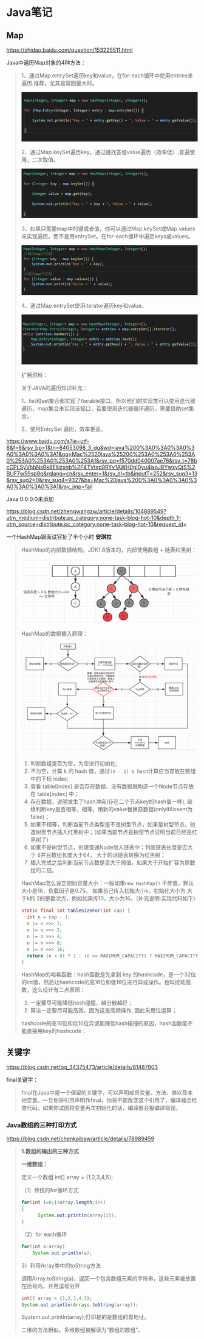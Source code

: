 # Java笔记

## Map

https://zhidao.baidu.com/question/153225511.html

Java中遍历Map对象的4种方法：

> 1、通过Map.entrySet遍历key和value，在for-each循环中使用entries来遍历.推荐，尤其是容回量大时。
>
> ![img](image/9922720e0cf3d7ca112bc0ccff1fbe096a63a9af.png)
>
> 2、通过Map.keySet遍历key，通过键找答值value遍历（效率低）,普遍使用，二次取值。
>
> ![img](image/9d82d158ccbf6c81525bd252b13eb13533fa4018.png)
>
> 3、如果只需要map中的键或者值，你可以通过Map.keySet或Map.values来实现遍历，而不是用entrySet。在for-each循环中遍历keys或values。
>
> ![img](image/5bafa40f4bfbfbedb014c8c575f0f736afc31f3e.png)
>
> 4、通过Map.entrySet使用iterator遍历key和value。
>
> ![img](image/2cf5e0fe9925bc319ef1ff2253df8db1ca1370d8.png)
>
> 扩展资料：
>
> 关于JAVA的遍历知识补充：
>
> 1、list和set集合都实现了Iterable接口，所以他们的实现类可以使用迭代器遍历，map集合未实现该接口，若要使用迭代器循环遍历，需要借助set集合。
>
> 2、使用EntrySet 遍历，效率更高。
>

https://www.baidu.com/s?ie=utf-8&f=8&rsv_bp=1&tn=84053098_3_dg&wd=java%200%3A0%3A0%3A0%3A0%3A0%3A0%3A1&oq=Mac%2520java%25200%253A0%253A0%253A0%253A0%253A0%253A0%253A1&rsv_pq=f570dd040007ae76&rsv_t=78bcCPLSyVhbNsRk8Eliizxnb%2F4TVtsp9RYv1AWH0gI0yu4ixoJ8YwxyQjS%2BUF7w59sp8g&rqlang=cn&rsv_enter=1&rsv_dl=tb&inputT=252&rsv_sug3=13&rsv_sug2=0&rsv_sug4=9327&bs=Mac%20java%200%3A0%3A0%3A0%3A0%3A0%3A0%3A1&rsv_jmp=fail

Java 0:0:0:0未添加	

https://blog.csdn.net/zhengwangzw/article/details/104889549?utm_medium=distribute.pc_category.none-task-blog-hot-10&depth_1-utm_source=distribute.pc_category.none-task-blog-hot-10&request_id=

一个HashMap跟面试官扯了半个小时	**安琪拉**

> HashMap的内部数据结构，JDK1.8版本的，内部使用数组 + 链表红黑树：
>
> ![img](image/aHR0cHM6Ly9pbWdrci5jbi1iai51ZmlsZW9zLmNvbS85ZDkyZGRkYS1lZmRiLTRmZjctYTlmYi00MTFjMTY5MzNkYmMucG5n.png)
>
> HashMap的数据插入原理：
>
> ![img](image/2020031712385760.png)
>
> 1. 判断数组是否为空，为空进行初始化;
> 2. 不为空，计算 k 的 hash 值，通过`(n - 1) & hash`计算应当存放在数组中的下标 index;
> 3. 查看 table[index] 是否存在数据，没有数据就构造一个Node节点存放在 table[index] 中；
> 4. 存在数据，说明发生了hash冲突(存在二个节点key的hash值一样), 继续判断key是否相等，相等，用新的value替换原数据(onlyIfAbsent为false)；
> 5. 如果不相等，判断当前节点类型是不是树型节点，如果是树型节点，创造树型节点插入红黑树中；(如果当前节点是树型节点证明当前已经是红黑树了)
> 6. 如果不是树型节点，创建普通Node加入链表中；判断链表长度是否大于 8并且数组长度大于64， 大于的话链表转换为红黑树；
> 7. 插入完成之后判断当前节点数是否大于阈值，如果大于开始扩容为原数组的二倍。
>
> HashMap怎么设定初始容量大小：一般如果`new HashMap()` 不传值，默认大小是16，负载因子是0.75， 如果自己传入初始大小k，初始化大小为 大于k的 2的整数次方，例如如果传10，大小为16。（补充说明:实现代码如下）
>
> ```java
> static final int tableSizeFor(int cap) {
>   int n = cap - 1;
>   n |= n >>> 1;
>   n |= n >>> 2;
>   n |= n >>> 4;
>   n |= n >>> 8;
>   n |= n >>> 16;
>   return (n < 0) ? 1 : (n >= MAXIMUM_CAPACITY) ? MAXIMUM_CAPACITY : n + 1;
> }
> ```
>
> HashMap的哈希函数：hash函数是先拿到 key 的hashcode，是一个32位的int值，然后让hashcode的高16位和低16位进行异或操作。也叫扰动函数，这么设计有二点原因：
>
> 1. 一定要尽可能降低hash碰撞，越分散越好；
> 2. 算法一定要尽可能高效，因为这是高频操作, 因此采用位运算；
>
> hashcode的高16位和低16位异或能降低hash碰撞的原因，hash函数能不能直接用key的hashcode：
>
> 

## 关键字

https://blog.csdn.net/qq_34375473/article/details/81487803

final关键字：

> final在Java中是一个保留的关键字，可以声明成员变量、方法、类以及本地变量。一旦你将引用声明作final，你将不能改变这个引用了，编译器会检查代码，如果你试图将变量再次初始化的话，编译器会报编译错误。

### Java数组的三种打印方式

https://blog.csdn.net/chenkaibsw/article/details/78989459

> **1.数组的输出的三种方式**
>
> **一维数组：**
>
> 定义一个数组  int[] array = {1,2,3,4,5};
>
> （1）传统的for循环方式
>
> ```java
> for(int i=0;i<array.length;i++)
> {
>       System.out.println(array[i]);
> }
> ```
>
> （2）for each循环
>
> ```java
> for(int a:array)
>     System.out.println(a);
> ```
>
> 3）利用Array类中的toString方法
>
> 调用Array.toString(a)，返回一个包含数组元素的字符串，这些元素被放置在括号内，并用逗号分开
>
> ```java
> int[] array = {1,2,3,4,5};
> System.out.println(Arrays.toString(array));
> ```
>
> System.out.println(array);打印是的是数组的首地址。
>
> 二维的方法相似，多维数组被解读为"数组的数组"。

